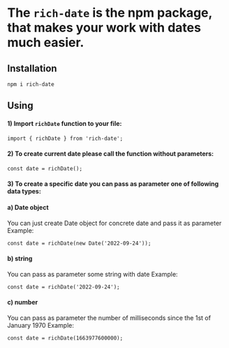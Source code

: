 # The `rich-date` is the npm package, that makes your work with dates much easier.

## Installation
```
npm i rich-date
```

## Using
#### 1) Import `richDate` function to your file:
```
import { richDate } from 'rich-date';
```
#### 2) To create current date please call the function without parameters:
```
const date = richDate();
```
#### 3) To create a specific date you can pass as parameter one of following data types:
#### a) Date object
You can just create Date object for concrete date and pass it as parameter
Example:
```
const date = richDate(new Date('2022-09-24'));
```

#### b) string
You can pass as parameter some string with date
Example:
```
const date = richDate('2022-09-24');
```

#### c) number
You can pass as parameter the number of milliseconds since the 1st of January 1970
Example:
```
const date = richDate(1663977600000);
```

